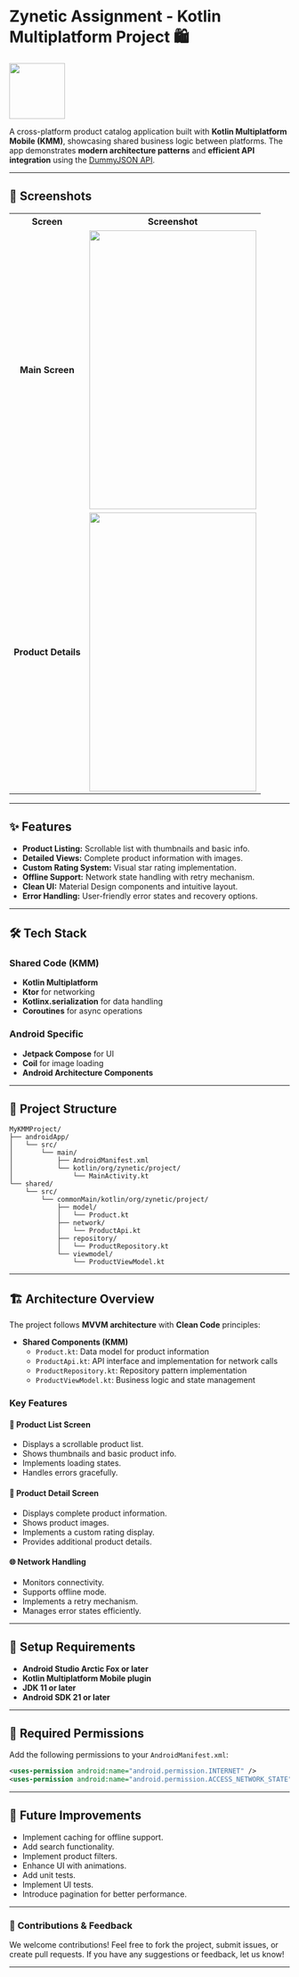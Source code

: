 # **Zynetic Assignment** - Kotlin Multiplatform Project 🛍️
<img src="https://github.com/user-attachments/assets/1cff8dae-e63b-4e46-b8f5-5ca12e5afbc8 " width="100" height="100"><br>

A cross-platform product catalog application built with **Kotlin Multiplatform Mobile (KMM)**, showcasing shared business logic between platforms. The app demonstrates **modern architecture patterns** and **efficient API integration** using the [DummyJSON API](https://dummyjson.com/).

---

## 📱 Screenshots

<table style="width:100%; text-align:center;">
  <tr>
    <th>Screen</th>
    <th>Screenshot</th>
  </tr>
  <tr>
    <td><strong>Main Screen</strong></td>
    <td><img src="https://github.com/user-attachments/assets/a9ce28ab-7c2b-4447-aa73-5ca612818ada" width="300" height="500"></td>
  </tr>
  <tr>
    <td><strong>Product Details</strong></td>
    <td><img src="https://github.com/user-attachments/assets/183a1665-4de9-4547-b015-1690cacf3aa1" width="300" height="500"></td>
  </tr>
</table>

---

## ✨ Features

- **Product Listing:** Scrollable list with thumbnails and basic info.
- **Detailed Views:** Complete product information with images.
- **Custom Rating System:** Visual star rating implementation.
- **Offline Support:** Network state handling with retry mechanism.
- **Clean UI:** Material Design components and intuitive layout.
- **Error Handling:** User-friendly error states and recovery options.

---

## 🛠️ Tech Stack

### **Shared Code (KMM)**
- **Kotlin Multiplatform**
- **Ktor** for networking
- **Kotlinx.serialization** for data handling
- **Coroutines** for async operations

### **Android Specific**
- **Jetpack Compose** for UI
- **Coil** for image loading
- **Android Architecture Components**

---

## 📁 Project Structure

```
MyKMMProject/
├── androidApp/
│   └── src/
│       └── main/
│           ├── AndroidManifest.xml
│           └── kotlin/org/zynetic/project/
│               └── MainActivity.kt
└── shared/
    └── src/
        └── commonMain/kotlin/org/zynetic/project/
            ├── model/
            │   └── Product.kt
            ├── network/
            │   └── ProductApi.kt
            ├── repository/
            │   └── ProductRepository.kt
            └── viewmodel/
                └── ProductViewModel.kt
```

---

## 🏗️ Architecture Overview

The project follows **MVVM architecture** with **Clean Code** principles:

- **Shared Components (KMM)**
    - `Product.kt`: Data model for product information
    - `ProductApi.kt`: API interface and implementation for network calls
    - `ProductRepository.kt`: Repository pattern implementation
    - `ProductViewModel.kt`: Business logic and state management

### **Key Features**

#### **📜 Product List Screen**
- Displays a scrollable product list.
- Shows thumbnails and basic product info.
- Implements loading states.
- Handles errors gracefully.

#### **📄 Product Detail Screen**
- Displays complete product information.
- Shows product images.
- Implements a custom rating display.
- Provides additional product details.

#### **🌐 Network Handling**
- Monitors connectivity.
- Supports offline mode.
- Implements a retry mechanism.
- Manages error states efficiently.

---

## 🚀 Setup Requirements

- **Android Studio Arctic Fox or later**
- **Kotlin Multiplatform Mobile plugin**
- **JDK 11 or later**
- **Android SDK 21 or later**

---

## 🔐 Required Permissions

Add the following permissions to your `AndroidManifest.xml`:

```xml
<uses-permission android:name="android.permission.INTERNET" />
<uses-permission android:name="android.permission.ACCESS_NETWORK_STATE" />
```

---

## 🔄 Future Improvements

- Implement caching for offline support.
- Add search functionality.
- Implement product filters.
- Enhance UI with animations.
- Add unit tests.
- Implement UI tests.
- Introduce pagination for better performance.

---

### 📌 **Contributions & Feedback**

We welcome contributions! Feel free to fork the project, submit issues, or create pull requests. If you have any suggestions or feedback, let us know!

---

